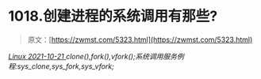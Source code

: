 <!--yml
category: 未分类
date: 0001-01-01 00:00:00
--->

# 1018.创建进程的系统调用有那些?

> 原文：[https://zwmst.com/5323.html](https://zwmst.com/5323.html)

   [ *Linux* ](https://zwmst.com/linux)*[ <time datetime="2021-10-21T23:52:43+08:00"> 2021-10-21 </time> ](https://zwmst.com/5323.html)  clone(),fork(),vfork();系统调用服务例程:sys_clone,sys_fork,sys_vfork;*
